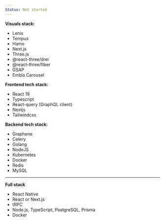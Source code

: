 ```yaml
---
Status: Not started
---
```

**Visuals stack:**

- Lenis
- Tempus
- Hamo
- Next.js
- Three.js
- @react-three/drei
- @react-three/fiber
- GSAP
- Embla Carousel

**Frontend tech stack:**

- React 19
- Typescript
- React-query (GraphQL client)
- Nextjs
- Tailwindcss

**Backend tech stack:**

- Graphene
- Celery
- Golang
- NodeJS
- Kubernetes
- Docker
- Redis
- MySQL

---

**Full stack**

- React Native
- React or Next.js
- tRPC
- Node.js, TypeScript, PostgreSQL, Prisma
- Docker